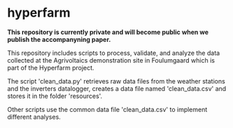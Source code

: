 # hyperfarm

**This repository is currently private and will become public when we publish the accompanyning paper.**


This repository includes scripts to process, validate, and analyze the data collected at the Agrivoltaics demonstration site in Foulumgaard which is part of the Hyperfarm project.

The script 'clean_data.py' retrieves raw data files from the weather stations and the inverters datalogger, creates a data file named 'clean_data.csv' and stores it in the folder 'resources'. 

Other scripts use the common data file 'clean_data.csv' to implement different analyses. 
